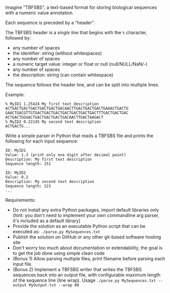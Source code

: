 Imagine "TBFSBS", a text-based format for storing biological sequences with a numeric value annotation. 

Each sequence is preceded by a "header". 

The TBFSBS header is a *single line* that begins with the `%` character, followed by:

- any number of spaces
- the identifier: string (without whitespaces)
- any number of spaces
- a numeric target value: integer or float or null (null/NULL/NaN/-)
- any number of spaces
- the description: string (can contain whitespace)

The sequence follows the header line, and can be split into multiple lines.

Example:
```
% MyID1 1.25424 My first text description
ACTGACTGACTGACTGACTGACTGACAACTTGACTGACTGACTGAAACTGACTG
GAACTGACGTTGTGACTGACTGACTGACTGACTGACTGACTTTGACTGACTGAC
ACTGACTGGGACTGACTGACTGACTGACAACTTGACTAAGACT
% MyID2 0.22145 My second text description
ACTGACTG...
```

Write a simple parser in Python that reads a TBFSBS file and prints the following for each input sequence:

```
ID: MyID1
Value: 1.3 (print only one digit after decimal point)
Description: My first text description
Sequence length: 151

ID: MyID2
Value: 0.2
Description: My second text description
Sequence length: 123
...
```

Requirements:

- Do not install any extra Python packages, import default libraries only (hint: you don't need to implement your own commandline arg parser, it's included as a default library)
- Provide the solution as an executable Python script that can be executed as: `./parse.py MySequences.txt`
- Publish the solution on GitHub or any other git-based software hosting site
- Don't worry too much about documentation or extendability, the goal is to get the job done using simple clean code
- (Bonus 1) Allow parsing multiple files, print filename before parsing each input file.
- (Bonus 2) Implement a TBFSBS writer that writes the TBFSBS sequences back into an output file, with configurable maximum length of the sequence line (line wrap). Usage `./parse.py MySequences.txt --output MyOutput.txt --wrap 80`
